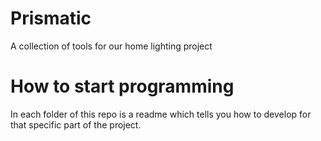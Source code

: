 # Prismatic
A collection of tools for our home lighting project

# How to start programming
In each folder of this repo is a readme which tells you how to develop for that specific part of the project.
